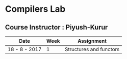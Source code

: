 # Compilers Lab


## Course Instructor : Piyush-Kurur


| Date           | Week | Assignment             |
|----------------|------|------------------------|
| 18 - 8 - 2017  | 1    | Structures and functors |


